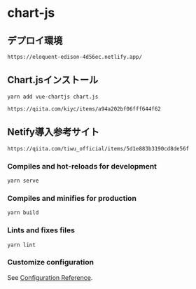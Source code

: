 # chart-js


## デプロイ環境
```
https://eloquent-edison-4d56ec.netlify.app/
```

## Chart.jsインストール
```
yarn add vue-chartjs chart.js
```

```
https://qiita.com/kiyc/items/a94a202bf06fff644f62
```

## Netify導入参考サイト
```
https://qiita.com/tiwu_official/items/5d1e883b3190cd8de56f
```

### Compiles and hot-reloads for development
```
yarn serve
```

### Compiles and minifies for production
```
yarn build
```

### Lints and fixes files
```
yarn lint
```

### Customize configuration
See [Configuration Reference](https://cli.vuejs.org/config/).
